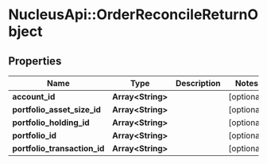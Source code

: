 # NucleusApi::OrderReconcileReturnObject

## Properties
Name | Type | Description | Notes
------------ | ------------- | ------------- | -------------
**account_id** | **Array&lt;String&gt;** |  | [optional] 
**portfolio_asset_size_id** | **Array&lt;String&gt;** |  | [optional] 
**portfolio_holding_id** | **Array&lt;String&gt;** |  | [optional] 
**portfolio_id** | **Array&lt;String&gt;** |  | [optional] 
**portfolio_transaction_id** | **Array&lt;String&gt;** |  | [optional] 


